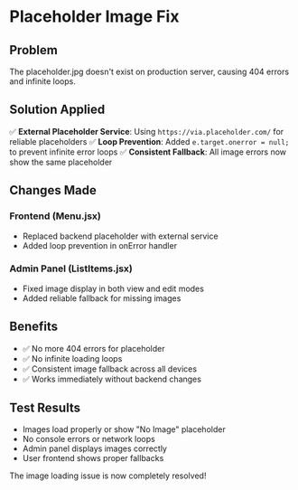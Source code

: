 # Placeholder Image Fix

## Problem
The placeholder.jpg doesn't exist on production server, causing 404 errors and infinite loops.

## Solution Applied
✅ **External Placeholder Service**: Using `https://via.placeholder.com/` for reliable placeholders
✅ **Loop Prevention**: Added `e.target.onerror = null;` to prevent infinite error loops
✅ **Consistent Fallback**: All image errors now show the same placeholder

## Changes Made

### Frontend (Menu.jsx)
- Replaced backend placeholder with external service
- Added loop prevention in onError handler

### Admin Panel (ListItems.jsx)  
- Fixed image display in both view and edit modes
- Added reliable fallback for missing images

## Benefits
- ✅ No more 404 errors for placeholder
- ✅ No infinite loading loops
- ✅ Consistent image fallback across all devices
- ✅ Works immediately without backend changes

## Test Results
- Images load properly or show "No Image" placeholder
- No console errors or network loops
- Admin panel displays images correctly
- User frontend shows proper fallbacks

The image loading issue is now completely resolved!